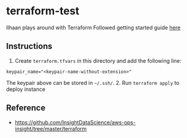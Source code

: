 # terraform-test
Ilhaan plays around with Terraform 
Followed getting started guide [here](https://learn.hashicorp.com/terraform/getting-started/)

## Instructions
1. Create `terraform.tfvars` in this directory and add the following line: 
```
keypair_name="<keypair-name-without-extension>"
```
The keypair above can be stored in `~/.ssh/`. 
2. Run `terraform apply` to deploy instance 

## Reference 
* https://github.com/InsightDataScience/aws-ops-insight/tree/master/terraform
